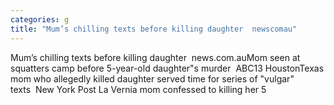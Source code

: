 ```yaml
---
categories: g
title: "Mum’s chilling texts before killing daughter  newscomau"
---
```

Mum’s chilling texts before killing daughter&nbsp;&nbsp;news.com.auMom seen at squatters camp before 5-year-old daughter"s murder&nbsp;&nbsp;ABC13 HoustonTexas mom who allegedly killed daughter served time for series of "vulgar" texts&nbsp;&nbsp;New York Post La Vernia mom confessed to killing her 5